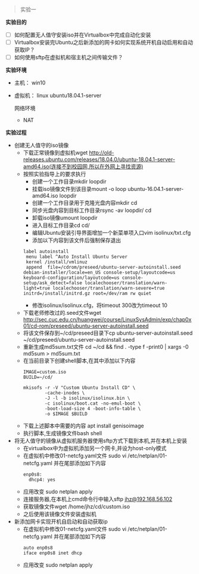 > 实验一

**实验目的**

- [ ] 如何配置无人值守安装iso并在Virtualbox中完成自动化安装
- [ ] Virtualbox安装完Ubuntu之后新添加的网卡如何实现系统开机自动启用和自动获取IP？
- [ ] 如何使用sftp在虚拟机和宿主机之间传输文件？

**实验环境**

- 主机：    win10

- 虚拟机： linux ubuntu18.04.1-server

  网络环境

  - NAT

**实验过程**

- 创建无人值守的iso镜像
  - 下载正常镜像到虚拟机wget http://old-releases.ubuntu.com/releases/18.04.0/ubuntu-18.04.1-server-amd64.iso(连接不到校园网,所以在外网上寻找资源)
  - 按照实验指导上的要求执行
    - 创建一个工作目录mkdir loopdir
    - 挂载iso镜像文件到该目录mount -o loop ubuntu-16.04.1-server-amd64.iso loopdir
    - 创建一个工作目录用于克隆光盘内容mkdir cd
    - 同步光盘内容到目标工作目录rsync -av loopdir/ cd
    - 卸载iso镜像umount loopdir
    - 进入目标工作目录cd cd/
    - 编辑Ubuntu安装引导界面增加一个新菜单项入口vim isolinux/txt.cfg
    - 添加以下内容到该文件后强制保存退出
    ```
    label autoinstall
     menu label ^Auto Install Ubuntu Server
     kernel /install/vmlinuz
     append  file=/cdrom/preseed/ubuntu-server-autoinstall.seed debian-installer/locale=en_US console-setup/layoutcode=us keyboard-configuration/layoutcode=us console-setup/ask_detect=false localechooser/translation/warn-light=true localechooser/translation/warn-severe=true initrd=/install/initrd.gz root=/dev/ram rw quiet
    ```
    - 修改isolinux/isolinux.cfg，将timeout 300改为timeout 10
  - 下载老师修改过的.seed文件wget http://sec.cuc.edu.cn/huangwei/course/LinuxSysAdmin/exp/chap0x01/cd-rom/preseed/ubuntu-server-autoinstall.seed
  - 将该文件保存到~/cd/preseed目录下cp ubuntu-server-autoinstall.seed ~/cd/preseed/ubuntu-server-autoinstall.seed
  - 重新生成md5sum.txt文件 cd ~/cd && find . -type f -print0 | xargs -0 md5sum > md5sum.txt
  - 在当前目录下创建shell脚本,在其中添加以下内容
    ```
    IMAGE=custom.iso
    BUILD=~/cd/

    mkisofs -r -V "Custom Ubuntu Install CD" \
            -cache-inodes \
            -J -l -b isolinux/isolinux.bin \
            -c isolinux/boot.cat -no-emul-boot \
            -boot-load-size 4 -boot-info-table \
            -o $IMAGE $BUILD
    ```
  - 下载上述脚本中需要的内容 apt install genisoimage
  - 执行脚本,生成镜像文件bash shell
- 将无人值守的镜像从虚拟机服务器使用sftp方式下载到本机,并在本机上安装
  - 在virtualbox中为虚拟机添加另一个网卡,并设为host-only模式
  - 在虚拟机中修改01-netcfg.yaml文件 sudo vi /etc/netplan/01-netcfg.yaml
     并在尾部添加如下内容
     ```
     enp0s8:
       dhcp4: yes
     ```
  - 应用改变 sudo netplan apply
  - 连接服务器,在本机上cmd命令行中输入sftp jhz@192.168.56.102 
  - 获取镜像文件wget /home/jhz/cd/custom.iso
  - 之后使用该镜像文件安装虚拟机
- 新添加网卡实现开机自启动和自动获取ip
  - 在虚拟机中修改01-netcfg.yaml文件 sudo vi /etc/netplan/01-netcfg.yaml
     并在尾部添加如下内容
     ```
    auto enp0s8
    iface enp0s8 inet dhcp

     ```
   - 应用改变 sudo netplan apply
